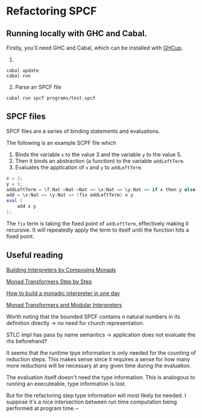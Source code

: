 # Refactoring SPCF

## Running locally with GHC and Cabal.
Firstly, you'll need GHC and Cabal, which can be installed with [GHCup](https://www.haskell.org/ghcup/install/).

1. 
```shell
cabal update
cabal run
```

2. Parse an SPCF file
```shell
cabal run spcf programs/test.spcf
```

## SPCF files
SPCF files are a series of binding statements and evaluations.

The following is an example SCPF file which
1. Binds the variable `x` to the value 3 and the variable `y` to the value 5.
2. Then it binds an abstraction (a function) to the variable `addLeftTerm`.
3. Evaluates the application of `x` and `y` to `addLeftTerm`. 
```scala
x = 3;
y = 5;
addLeftTerm = \f:Nat->Nat->Nat => \x:Nat => \y:Nat => if x then y else (succ (f (pred x) y));
add = \x:Nat => \y:Nat => (fix addLeftTerm) x y
eval (
    add x y
);
```

The `fix` term is taking the fixed point of `addLeftTerm`, effectively making it recursive. It will repeatedly apply the term to itself until the function hits a fixed point.

## Useful reading
[Building Interpreters by Composing Monads](https://citeseerx.ist.psu.edu/viewdoc/summary?doi=10.1.1.46.9009)

[Monad Transformers Step by Step](http://patryshev.com/books/Transformers.pdf)

[How to build a monadic interpreter in one day](https://wiki.haskell.org/wikiupload/c/c6/ICMI45-paper-en.pdf)

[Monad Transformers and Modular Interpreters](http://web.cecs.pdx.edu/%7Empj/pubs/modinterp.html)



Worth noting that the bounded SPCF contains n natural numbers in its definition directly -> no need for church representation.


STLC impl has pass by name semantics -> application does not evaluate the rhs beforehand?


It seems that the runtime tpye information is only needed for the counting of reduction steps. This makes sense since it requires a sense for how many more reductions will be necessary at any given time during the evaluation.


The evaluation itself doesn't need the type information. This is analogous to running an executeable, type information is lost.

But for the refactoring step type information will most likely be needed. I suppose it's a nice intersection between run time computation being performed at program time.¬